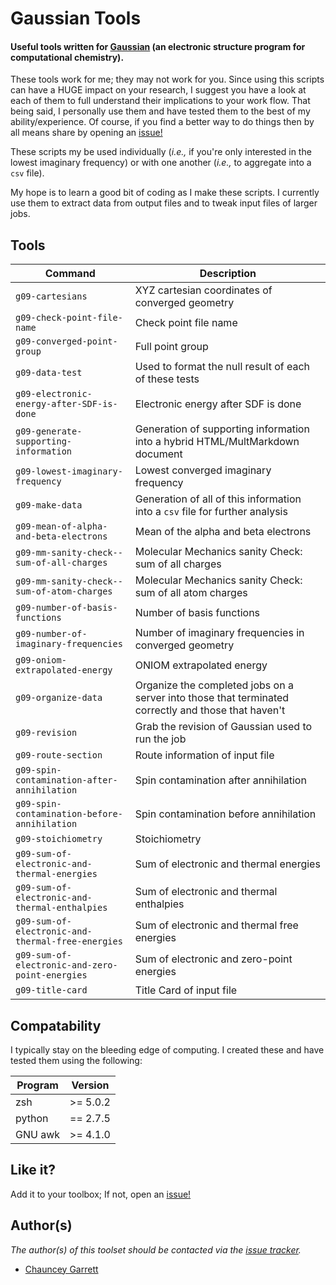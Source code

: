 # Gaussian Tools

#### Useful tools written for [Gaussian][gaussian] (an electronic structure program for computational chemistry).

These tools work for me; they may not work for you. Since using this scripts can have a HUGE impact on your research, I suggest you have a look at each of them to full understand their implications to your work flow. That being said, I personally use them and have tested them to the best of my ability/experience. Of course, if you find a better way to do things then by all means share by opening an [issue!][issue_tracker]

These scripts my be used individually (_i.e.,_ if you're only interested in the lowest imaginary frequency) or with one another (_i.e.,_ to aggregate into a `csv` file).

My hope is to learn a good bit of coding as I make these scripts. I currently use them to extract data from output files and to tweak input files of larger jobs.

## Tools

| Command                                           | Description                                                                                         |
| -----------                                       | -----------                                                                                         |
| `g09-cartesians`                                  | XYZ cartesian coordinates of converged geometry                                                     |
| `g09-check-point-file-name`                       | Check point file name                                                                               |
| `g09-converged-point-group`                       | Full point group                                                                                    |
| `g09-data-test`                                   | Used to format the null result of each of these tests                                               |
| `g09-electronic-energy-after-SDF-is-done`         | Electronic energy after SDF is done                                                                 |
| `g09-generate-supporting-information`             | Generation of supporting information into a hybrid HTML/MultMarkdown document                       |
| `g09-lowest-imaginary-frequency`                  | Lowest converged imaginary frequency                                                                |
| `g09-make-data`                                   | Generation of all of this information into a `csv` file for further analysis                        |
| `g09-mean-of-alpha-and-beta-electrons`            | Mean of the alpha and beta electrons                                                                |
| `g09-mm-sanity-check--sum-of-all-charges`         | Molecular Mechanics sanity Check: sum of all charges                                                |
| `g09-mm-sanity-check--sum-of-atom-charges`        | Molecular Mechanics sanity Check: sum of all atom charges                                           |
| `g09-number-of-basis-functions`                   | Number of basis functions                                                                           |
| `g09-number-of-imaginary-frequencies`             | Number of imaginary frequencies in converged geometry                                               |
| `g09-oniom-extrapolated-energy`                   | ONIOM extrapolated energy                                                                           |
| `g09-organize-data`                               | Organize the completed jobs on a server into those that terminated correctly and those that haven't |
| `g09-revision`                                    | Grab the revision of Gaussian used to run the job                                                   |
| `g09-route-section`                               | Route information of input file                                                                     |
| `g09-spin-contamination-after-annihilation`       | Spin contamination after annihilation                                                               |
| `g09-spin-contamination-before-annihilation`      | Spin contamination before annihilation                                                              |
| `g09-stoichiometry`                               | Stoichiometry                                                                                       |
| `g09-sum-of-electronic-and-thermal-energies`      | Sum of electronic and thermal energies                                                              |
| `g09-sum-of-electronic-and-thermal-enthalpies`    | Sum of electronic and thermal enthalpies                                                            |
| `g09-sum-of-electronic-and-thermal-free-energies` | Sum of electronic and thermal free energies                                                         |
| `g09-sum-of-electronic-and-zero-point-energies`   | Sum of electronic and zero-point energies                                                           |
| `g09-title-card`                                  | Title Card of input file                                                                            |

## Compatability

I typically stay on the bleeding edge of computing. I created these and have tested them using the following:

| Program | Version  |
| ---     | ---      |
| zsh     | >= 5.0.2 |
| python  | == 2.7.5 |
| GNU awk | >= 4.1.0 |

## Like it?

Add it to your toolbox; If not, open an [issue!][issue_tracker]

## Author(s)

*The author(s) of this toolset should be contacted via the [issue tracker][issue_tracker].*

  - [Chauncey Garrett][chauncey-garrett]

[gaussian]:          http://www.gaussian.com "Gaussian" 
[issue_tracker]:     https://github.com/chauncey-garrett/gaussian-tools/issues "chauncey-garrett/gaussian-tools/issues"
[chauncey-garrett]:  https://github.com/chauncey-garrett "chauncey-garrett"


